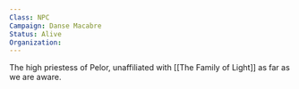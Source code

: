 ```yaml
---
Class: NPC
Campaign: Danse Macabre
Status: Alive
Organization: 
---
```

The high priestess of Pelor, unaffiliated with [[The Family of Light]] as far as we are aware.